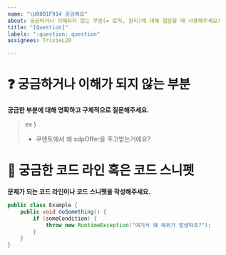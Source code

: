 ```yaml
---
name: "\U0001F914 궁금해요"
about: 궁금하거나 이해되지 않는 부분(= 로직, 원리)에 대해 질문할 때 사용해주세요!
title: "[Question]"
labels: ":question: question"
assignees: TrixieL20

---
```


# ❓ 궁금하거나 이해가 되지 않는 부분

**궁금한 부분에 대해 명확하고 구체적으로 질문해주세요.**

> ex ) 
> - 쿠렌토에서 왜 sdpOffer을 주고받는거에요?


# 📑 궁금한 코드 라인 혹은 코드 스니펫

**문제가 되는 코드 라인이나 코드 스니펫을 작성해주세요.**

```java
public class Example {
    public void doSomething() {
        if (someCondition) {
            throw new RuntimeException("여기서 왜 예외가 발생하죠?");
        }
    }
}
```